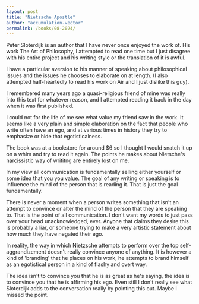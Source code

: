 ```yaml
---
layout: post
title: "Nietzsche Apostle"
author: "accumulation-vector"
permalink: /books/08-2024/
---
```


Peter Sloterdijk is an author that I have never once enjoyed the work of. His work The Art of Philosophy, I attempted to read one time but I just disagree with his entire project and his writing style or the translation of it is awful. 

I have a particular aversion to his manner of speaking about philosophical issues and the issues he chooses to elaborate on at length. (I also attempted half-heartedly to read his work on Air and I just dislike this guy).

I remembered many years ago a quasi-religious friend of mine was really into this text for whatever reason, and I attempted reading it back in the day when it was first published. 

I could not for the life of me see what value my friend saw in the work. It seems like a very plain and simple elaboration on the fact that people who write often have an ego, and at various times in history they try to emphasize or hide that egotisticalness.

The book was at a bookstore for around $6 so I thought I would snatch it up on a whim and try to read it again. The points he makes about Nietsche's narcissistic way of writitng are entirely lost on me. 

In my view all communication is fundamentally selling either yourself or some idea that you you value. The goal of any writing or speaking is to influence the mind of the person that is reading it. That is just the goal fundamentally.

There is never a moment when a person writes something that isn't an attempt to convince or alter the mind of the person that they are speaking to. That is the point of all communication. I don't want my words to just pass over your head unacknowledged, ever. Anyone that claims they desire this is probably a liar, or someone trying to make a very artistic statement about how much they have negated their ego.

In reality, the way in which Nietzsche attempts to perform over the top self-aggrandizement doesn't really convince anyone of anything. It is however a kind of 'branding' that he places on his work, he attempts to brand himself as an egotistical person in a kind of flashy and overt way. 

The idea isn't to convince you that he is as great as he's saying, the idea is to convince you that he is affirming his ego. Even still I don't really see what Sloterdijk adds to the conversation really by pointing this out. Maybe I missed the point.
